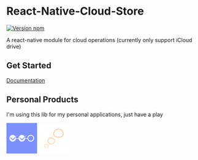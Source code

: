 # React-Native-Cloud-Store

[![Version npm](https://img.shields.io/npm/v/react-native-cloud-store.svg?logo=npm)](https://www.npmjs.com/package/react-native-cloud-store)

A react-native module for cloud operations (currently only support iCloud drive)

## Get Started
[Documentation](https://react-native-cloud-store.vercel.app/docs/install/with-crna)

## Personal Products
I'm using this lib for my personal applications, just have a play

<a href="https://apps.apple.com/us/app/oh-chores/id1644181127" target="_blank"><img width="80" alt="oh-chores app icon" src="./assets/oh-chores.png"/></a> <a href="https://apps.apple.com/app/%E6%9C%89%E4%B8%AA%E6%83%B3%E6%B3%95/id1572182437" target="_blank"><img width="80" alt="A-Tought app icon" src="./assets/a-thought.png"/></a>

